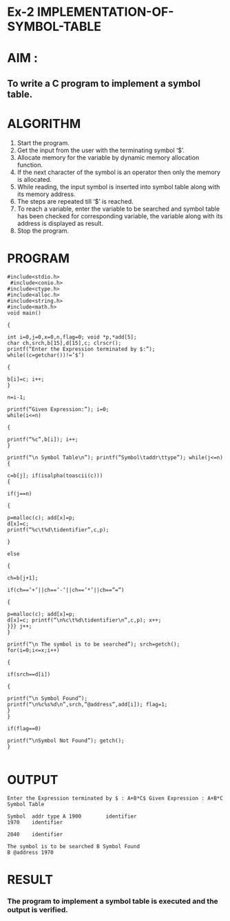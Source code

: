 # Ex-2 IMPLEMENTATION-OF-SYMBOL-TABLE
# AIM :
## To write a C program to implement a symbol table.
# ALGORITHM
1.	Start the program.
2.	Get the input from the user with the terminating symbol ‘$’.
3.	Allocate memory for the variable by dynamic memory allocation function.
4.	If the next character of the symbol is an operator then only the memory is allocated.
5.	While reading, the input symbol is inserted into symbol table along with its memory address.
6.	The steps are repeated till ‘$’ is reached.
7.	To reach a variable, enter the variable to be searched and symbol table has been checked for corresponding variable, the variable along with its address is displayed as result.
8.	Stop the program. 
# PROGRAM
```
#include<stdio.h>
 #include<conio.h> 
#include<ctype.h> 
#include<alloc.h> 
#include<string.h> 
#include<math.h>
void main()

{

int i=0,j=0,x=0,n,flag=0; void *p,*add[5];
char ch,srch,b[15],d[15],c; clrscr();
printf(“Enter the Expression terminated by $:”);
while((c=getchar())!=’$’)

{

b[i]=c; i++;
}

n=i-1;

printf(“Given Expression:”); i=0;
while(i<=n)

{

printf(“%c”,b[i]); i++;
}

printf(“\n Symbol Table\n”); printf(“Symbol\taddr\ttype”); while(j<=n)
{

c=b[j]; if(isalpha(toascii(c)))
{

if(j==n)

{

p=malloc(c); add[x]=p;
d[x]=c;
printf(“%c\t%d\tidentifier”,c,p);

}

else

{

ch=b[j+1];

if(ch==’+’||ch==’-‘||ch==’*’||ch==”=”)

{

p=malloc(c); add[x]=p;
d[x]=c; printf(“\n%c\t%d\tidentifier\n”,c,p); x++;
}}} j++;
}

printf(“\n The symbol is to be searched”); srch=getch();
for(i=0;i<=x;i++)

{

if(srch==d[i])

{

printf(“\n Symbol Found”); printf(“\n%c%s%d\n”,srch,”@address”,add[i]); flag=1;
}
}

if(flag==0)

printf(“\nSymbol Not Found”); getch();
}


```
# OUTPUT
```
Enter the Expression terminated by $ : A+B*C$ Given Expression : A+B*C
Symbol Table

Symbol	addr type A	1900		identifier
1970	identifier

2040	identifier

The symbol is to be searched B Symbol Found
B @address 1970

```
# RESULT
### The program to implement a symbol table is executed and the output is verified.
